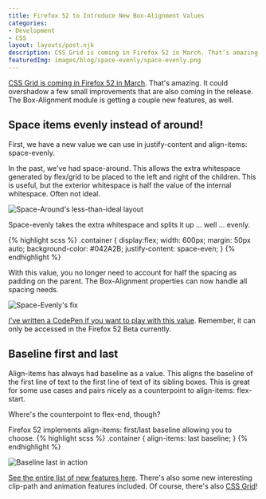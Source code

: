 ```yaml
---
title: Firefox 52 to Introduce New Box-Alignment Values
categories:
- Development
- CSS
layout: layouts/post.njk
description: CSS Grid is coming in Firefox 52 in March. That’s amazing. It could overshadow a few small improvements that are also coming in the release. The Box-Alignment module is getting a couple new features, as well.
featuredImg: images/blog/space-evenly/space-evenly.png
---
```


[CSS Grid is coming in Firefox 52 in March](https://developer.mozilla.org/en-US/Firefox/Releases/52). That's amazing. It could overshadow a few small improvements that are also coming in the release. The Box-Alignment module is getting a couple new features, as well.

## Space items evenly instead of around!

First, we have a new value we can use in justify-content and align-items: space-evenly.

In the past, we've had space-around. This allows the extra whitespace generated by flex/grid to be placed to the left and right of the children. This is useful, but the exterior whitespace is half the value of the internal whitespace. Often not ideal.

![Space-Around's less-than-ideal layout](/images/blog/space-evenly/space-around.png)

Space-evenly takes the extra whitespace and splits it up ... well ... evenly.

{% highlight scss %}
.container {
    display:flex;
    width: 600px;
    margin: 50px auto;
    background-color: #042A2B;
    justify-content: space-even;
}
{% endhighlight %}

With this value, you no longer need to account for half the spacing as padding on the parent. The Box-Alignment properties can now handle all spacing needs.

![Space-Evenly's fix](/images/blog/space-evenly/space-evenly.png)

[I've written a CodePen if you want to play with this value](http://codepen.io/brob/pen/NdmjRp). Remember, it can only be accessed in the Firefox 52 Beta currently.

## Baseline first and last

Align-items has always had baseline as a value. This aligns the baseline of the first line of text to the first line of text of its sibling boxes. This is great for some use cases and pairs nicely as a counterpoint to align-items: flex-start. 

Where's the counterpoint to flex-end, though?

Firefox 52 implements align-items: first/last baseline allowing you to choose.
{% highlight scss %}
.container {
    align-items: last baseline;
}
{% endhighlight %}

![Baseline last in action](/images/blog/space-evenly/baseline.png)

[See the entire list of new features here](https://developer.mozilla.org/en-US/Firefox/Releases/52). There's also some new interesting clip-path and animation features included. Of course, there's also [CSS Grid](/blog/2017/01/12/simple-grid-examples/)!
